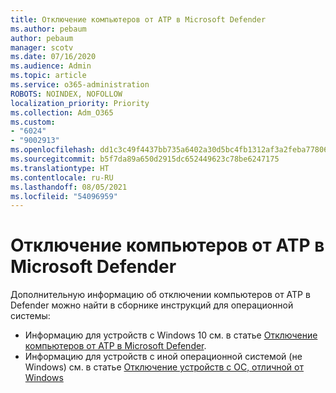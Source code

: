 ```yaml
---
title: Отключение компьютеров от ATP в Microsoft Defender
ms.author: pebaum
author: pebaum
manager: scotv
ms.date: 07/16/2020
ms.audience: Admin
ms.topic: article
ms.service: o365-administration
ROBOTS: NOINDEX, NOFOLLOW
localization_priority: Priority
ms.collection: Adm_O365
ms.custom:
- "6024"
- "9002913"
ms.openlocfilehash: dd1c3c49f4437bb735a6402a30d5bc4fb1312af3a2feba778062e5f7309a6cc2
ms.sourcegitcommit: b5f7da89a650d2915dc652449623c78be6247175
ms.translationtype: HT
ms.contentlocale: ru-RU
ms.lasthandoff: 08/05/2021
ms.locfileid: "54096959"
---
```

# <a name="offboarding-machines-from-the-microsoft-defender-atp-service"></a>Отключение компьютеров от ATP в Microsoft Defender

Дополнительную информацию об отключении компьютеров от ATP в Defender можно найти в сборнике инструкций для операционной системы:  

- Информацию для устройств с Windows 10 см. в статье [Отключение компьютеров от ATP в Microsoft Defender](/windows/security/threat-protection/microsoft-defender-atp/offboard-machines#offboard-windows-10-devices).
- Информацию для устройств с иной операционной системой (не Windows) см. в статье [Отключение устройств с ОС, отличной от Windows](/windows/security/threat-protection/microsoft-defender-atp/configure-endpoints-non-windows#offboard-non-windows-devices)